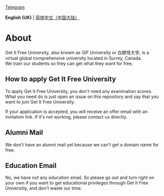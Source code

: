 [Telegram](https://t.me/GIFUniversity)

**English (UK)** | [简体中文（中国大陆）](README-zh-cn.md)

# About

Get It Free University, also known as GIF University or 白嫖怪大学, is a virtual global comprehensive university located in Surrey, Canada.  
We train our students so they can get what they want for free,

## How to apply Get It Free University

To apply Get It Free University, you don't need any examination scores. What you need do is just open an issue on this repository and say that you want to join Get It Free University.

If your application is accepted, you will receive an offer email with an invitation link.
If it's not working, please contact us directly.

## Alumni Mail

We don't have an alumni mail yet because we can't get a domain name for free.

## Education Email

No, we have not any education email. So please go out and turn right on your own if you want to get educational privileges through Get It Free Universitiy, and don't waste our time.
